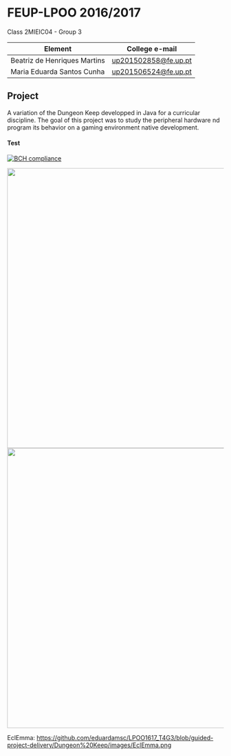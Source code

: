 # FEUP-LPOO 2016/2017 

Class 2MIEIC04 - Group 3

Element | College e-mail
--------|----------------
Beatriz de Henriques Martins | up201502858@fe.up.pt
Maria Eduarda Santos Cunha | up201506524@fe.up.pt

## Project
	
	
A variation of the Dungeon Keep developped in Java for a curricular discipline. The goal of this project was to study the peripheral hardware nd program its behavior on a gaming environment native development.
	
#### Test

[![BCH compliance](https://bettercodehub.com/edge/badge/eduardamsc/LPOO1617_T4G3?token=badd2537088cac8b6f4722cff85b7a068ddf63e3)](https://bettercodehub.com/)

<img src="https://github.com/eduardamsc/LPOO1617_T4G3/blob/master/Dungeon%20Keep/exampleImages/PIT.png" width="650">

<img src="https://github.com/eduardamsc/LPOO1617_T4G3/blob/master/Dungeon%20Keep/exampleImages/EclEmma.png" width="650">

EclEmma: https://github.com/eduardamsc/LPOO1617_T4G3/blob/guided-project-delivery/Dungeon%20Keep/images/EclEmma.png

